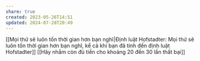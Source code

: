 ```yaml
---
share: true
created: 2023-05-26T14:51
updated: 2024-07-28T20:49
---
```

[[Mọi thứ sẽ luôn tốn thời gian hơn bạn nghĩ|Định luật Hofstadter: Mọi thứ sẽ luôn tốn thời gian hơn bạn nghĩ, kể cả khi bạn đã tính đến định luật Hofstadter]]
[[Hãy nhắm còn đủ tiền cho khoảng 20 đến 30 lần thất bại]]